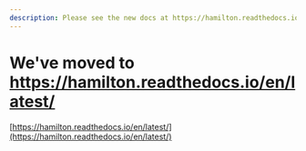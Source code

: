 ```yaml
---
description: Please see the new docs at https://hamilton.readthedocs.io/en/latest/
---
```


# We've moved to https://hamilton.readthedocs.io/en/latest/

[https://hamilton.readthedocs.io/en/latest/](https://hamilton.readthedocs.io/en/latest/)
